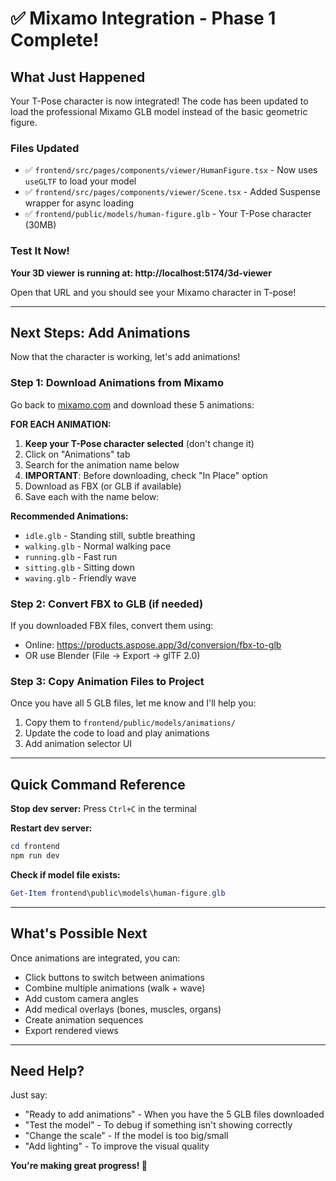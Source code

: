 # ✅ Mixamo Integration - Phase 1 Complete!

## What Just Happened

Your T-Pose character is now integrated! The code has been updated to load the professional Mixamo GLB model instead of the basic geometric figure.

### Files Updated

- ✅ `frontend/src/pages/components/viewer/HumanFigure.tsx` - Now uses `useGLTF` to load your model
- ✅ `frontend/src/pages/components/viewer/Scene.tsx` - Added Suspense wrapper for async loading
- ✅ `frontend/public/models/human-figure.glb` - Your T-Pose character (30MB)

### Test It Now!

**Your 3D viewer is running at: http://localhost:5174/3d-viewer**

Open that URL and you should see your Mixamo character in T-pose!

---

## Next Steps: Add Animations

Now that the character is working, let's add animations!

### Step 1: Download Animations from Mixamo

Go back to [mixamo.com](https://www.mixamo.com/) and download these 5 animations:

**FOR EACH ANIMATION:**

1. **Keep your T-Pose character selected** (don't change it)
2. Click on "Animations" tab
3. Search for the animation name below
4. **IMPORTANT**: Before downloading, check "In Place" option
5. Download as FBX (or GLB if available)
6. Save each with the name below:

**Recommended Animations:**

- `idle.glb` - Standing still, subtle breathing
- `walking.glb` - Normal walking pace
- `running.glb` - Fast run
- `sitting.glb` - Sitting down
- `waving.glb` - Friendly wave

### Step 2: Convert FBX to GLB (if needed)

If you downloaded FBX files, convert them using:

- Online: https://products.aspose.app/3d/conversion/fbx-to-glb
- OR use Blender (File → Export → glTF 2.0)

### Step 3: Copy Animation Files to Project

Once you have all 5 GLB files, let me know and I'll help you:

1. Copy them to `frontend/public/models/animations/`
2. Update the code to load and play animations
3. Add animation selector UI

---

## Quick Command Reference

**Stop dev server:** Press `Ctrl+C` in the terminal

**Restart dev server:**
```powershell
cd frontend
npm run dev
```

**Check if model file exists:**
```powershell
Get-Item frontend\public\models\human-figure.glb
```

---

## What's Possible Next

Once animations are integrated, you can:

- Click buttons to switch between animations
- Combine multiple animations (walk + wave)
- Add custom camera angles
- Add medical overlays (bones, muscles, organs)
- Create animation sequences
- Export rendered views

---

## Need Help?

Just say:

- "Ready to add animations" - When you have the 5 GLB files downloaded
- "Test the model" - To debug if something isn't showing correctly
- "Change the scale" - If the model is too big/small
- "Add lighting" - To improve the visual quality

**You're making great progress! 🎉**

